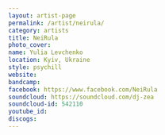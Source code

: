 ```yaml
---
layout: artist-page
permalink: /artist/neirula/
category: artists
title: NeiRula
photo_cover: 
name: Yulia Levchenko
location: Kyiv, Ukraine
style: psychill
website: 
bandcamp: 
facebook: https://www.facebook.com/NeiRula
soundcloud: https://soundcloud.com/dj-zea
soundcloud-id: 542110
youtube_id: 
discogs: 
---
```

